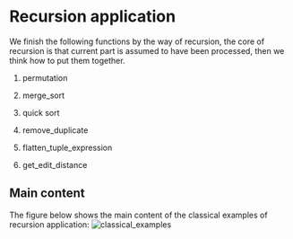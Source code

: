 # Recursion application
We finish the following functions by the way of recursion, the core of recursion is that current part is assumed to have been processed, then we think how to put them together.  
1) permutation

2) merge_sort

3) quick sort

4) remove_duplicate

5) flatten_tuple_expression

6) get_edit_distance

## Main content
The figure below shows the main content of the classical examples of recursion application:
![classical_examples](https://raw.github.com/huakeda1/Basic-algorithm-and-framework-study-for-AI/master/Recursion_classical_application/associated_pngs/recursion.png)  


```python

```
